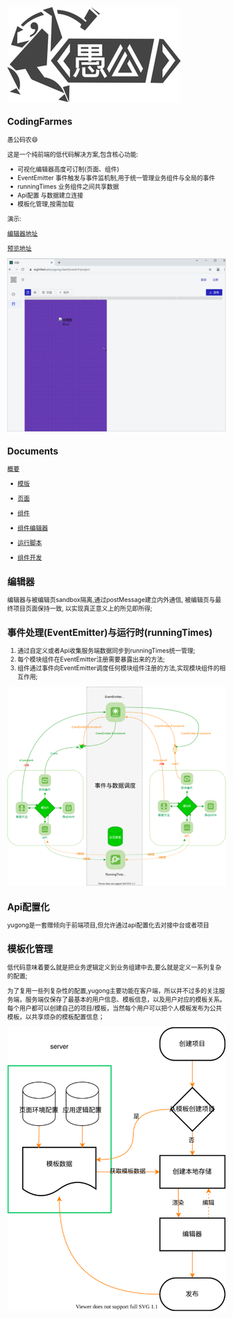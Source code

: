 ![Minion](./public/images/flow/logo.svg)

## CodingFarmes
愚公码农😄

这是一个纯前端的低代码解决方案,包含核心功能:

- 可视化编辑器高度可订制(页面、组件)
- EventEmitter 事件触发与事件监机制,用于统一管理业务组件与全局的事件
- runningTimes 业务组件之间共享数据
- Api配置 与数据建立连接
- 模板化管理,按需加载

演示:

  [编辑器地址](https://www.eightfeet.cn/yugong/dashboard/#/project) 
  
  [预览地址](https://www.eightfeet.cn/yugong/)

  ![Minion](./documents/introduce/play.gif)

## Documents

[概要](./documents/introduce/README.md)

+ [模版](./documents/template/README.md)

+ [页面](./documents/page/README.md)

+ [组件](./documents/component/README.md)

+ [组件编辑器](./documents/moduleBoard/README.md)

+ [运行脚本](./documents/script/README.md)

+ [组件开发](./documents/component/README.md)

## 编辑器

编辑器与被编辑页sandbox隔离,通过postMessage建立内外通信, 被编辑页与最终项目页面保持一致, 以实现真正意义上的所见即所得;

## 事件处理(EventEmitter)与运行时(runningTimes)

1. 通过自定义或者Api收集服务端数据同步到runningTimes统一管理;
2. 每个模块组件在EventEmitter注册需要暴露出来的方法;
3. 组件通过事件向EventEmitter调度任何模块组件注册的方法,实现模块组件的相互作用;

![Minion](./public/images/flow/core.drawio.svg)

## Api配置化

yugong是一套赠倾向于前端项目,但允许通过api配置化去对接中台或者项目

## 模板化管理

低代码意味着要么就是把业务逻辑定义到业务组建中去,要么就是定义一系列复杂的配置;

为了复用一些列复杂性的配置,yugong主要功能在客户端，所以并不过多的关注服务端，服务端仅保存了最基本的用户信息、模板信息，以及用户对应的模板关系。每个用户都可以创建自己的项目/模板，当然每个用户可以把个人模板发布为公共模板，以共享烦杂的模板配置信息；

![Minion](./public/images/flow/template.drawio.svg)

